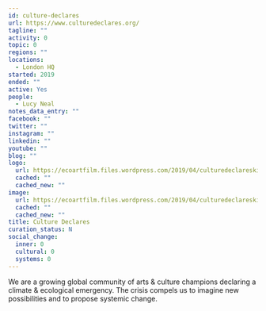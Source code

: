 ```yaml
---
id: culture-declares
url: https://www.culturedeclares.org/
tagline: ""
activity: 0
topic: 0
regions: ""
locations:
  - London HQ
started: 2019
ended: ""
active: Yes
people:
  - Lucy Neal
notes_data_entry: ""
facebook: ""
twitter: ""
instagram: ""
linkedin: ""
youtube: ""
blog: ""
logo:
  url: https://ecoartfilm.files.wordpress.com/2019/04/culturedeclareskite-horiz-bw-lrg.png
  cached: ""
  cached_new: ""
image:
  url: https://ecoartfilm.files.wordpress.com/2019/04/culturedeclareskite-horiz-bw-lrg.png
  cached: ""
  cached_new: ""
title: Culture Declares
curation_status: N
social_change:
  inner: 0
  cultural: 0
  systems: 0
---
```


We are a growing global community of arts & culture champions declaring a climate & ecological emergency. The crisis compels us to imagine new possibilities and to propose systemic change.
